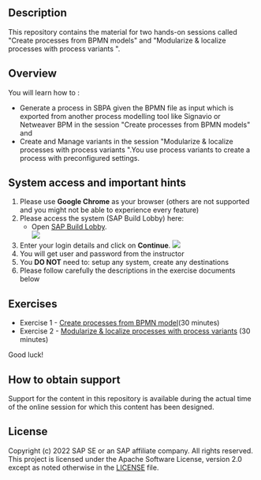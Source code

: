 ## Description

This repository contains the material for two hands-on sessions called "Create processes from BPMN models" and "Modularize & localize processes with process variants ".

## Overview

You will learn how to :
- Generate a process in SBPA given the BPMN file as input which is exported from another process modelling tool like Signavio   or Netweaver BPM  in the session "Create processes from BPMN models"  and 
- Create and Manage variants in the session "Modularize & localize processes with process variants ".You use process variants   to create a process with preconfigured settings.

## System access and important hints

1. Please use **Google Chrome** as your browser (others are not supported and you might not be able to experience every feature)
2. Please access the system (SAP Build Lobby) here:
   - Open [SAP Build Lobby](https://sap-build-day-appprocess.us10.build.cloud.sap/lobby). <br> 
![](images/IAS.png)
3. Enter your login details and click on <b>Continue</b>.
![](images/Login.png)
4. You will get user and password from the instructor
5. You **DO NOT** need to: setup any system, create any destinations
6. Please follow carefully the descriptions in the exercise documents below

## Exercises

- Exercise 1 - [Create processes from BPMN model](https://github.com/SAP-samples/process-automation-enablement/blob/86c8566e13db55b26f5353f09cacad85e677239e/Workshops/APAC-2025/exercises/bpmn%20import/readme.md)(30 minutes)
- Exercise 2 - [Modularize & localize processes with process variants](https://github.com/SAP-samples/process-automation-enablement/blob/86c8566e13db55b26f5353f09cacad85e677239e/Workshops/APAC-2025/exercises/process%20variants/readme.md) (30 minutes)

  
Good luck!
  


## How to obtain support

Support for the content in this repository is available during the actual time of the online session for which this content has been designed. 

## License
Copyright (c) 2022 SAP SE or an SAP affiliate company. All rights reserved. This project is licensed under the Apache Software License, version 2.0 except as noted otherwise in the [LICENSE](LICENSES/Apache-2.0.txt) file.
